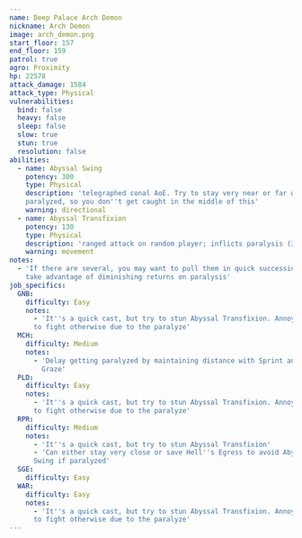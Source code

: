 ```yaml
---
name: Deep Palace Arch Demon
nickname: Arch Demon
image: arch_demon.png
start_floor: 157
end_floor: 159
patrol: true
agro: Proximity
hp: 22578
attack_damage: 1584
attack_type: Physical
vulnerabilities:
  bind: false
  heavy: false
  sleep: false
  slow: true
  stun: true
  resolution: false
abilities:
  - name: Abyssal Swing
    potency: 300
    type: Physical
    description: 'telegraphed conal AoE. Try to stay very near or far when
    paralyzed, so you don''t get caught in the middle of this'
    warning: directional
  - name: Abyssal Transfixion
    potency: 130
    type: Physical
    description: 'ranged attack on random player; inflicts paralysis (30s)'
    warning: movement
notes:
  - 'If there are several, you may want to pull them in quick succession to
    take advantage of diminishing returns on paralysis'
job_specifics:
  GNB:
    difficulty: Easy
    notes:
      - 'It''s a quick cast, but try to stun Abyssal Transfixion. Annoying/slow
      to fight otherwise due to the paralyze'
  MCH:
    difficulty: Medium
    notes:
      - 'Delay getting paralyzed by maintaining distance with Sprint and Leg
        Graze'
  PLD:
    difficulty: Easy
    notes:
      - 'It''s a quick cast, but try to stun Abyssal Transfixion. Annoying/slow
      to fight otherwise due to the paralyze'
  RPR:
    difficulty: Medium
    notes:
      - 'It''s a quick cast, but try to stun Abyssal Transfixion'
      - 'Can either stay very close or save Hell''s Egress to avoid Abyssal
      Swing if paralyzed'
  SGE:
    difficulty: Easy
  WAR:
    difficulty: Easy
    notes:
      - 'It''s a quick cast, but try to stun Abyssal Transfixion. Annoying/slow
      to fight otherwise due to the paralyze'
---
```

